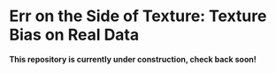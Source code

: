 # Err on the Side of Texture: Texture Bias on Real Data

**This repository is currently under construction, check back soon!**
